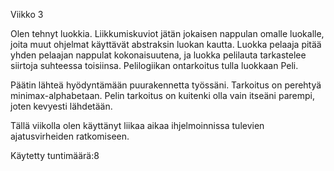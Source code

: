 Viikko 3

Olen tehnyt luokkia. Liikkumiskuviot jätän jokaisen nappulan omalle luokalle, joita muut ohjelmat käyttävät abstraksin luokan kautta. Luokka pelaaja pitää yhden pelaajan nappulat kokonaisuutena, ja luokka pelilauta tarkastelee siirtoja suhteessa toisiinsa. Pelilogiikan ontarkoitus tulla luokkaan Peli.

Päätin lähteä hyödyntämään puurakennetta työssäni. Tarkoitus on perehtyä minimax-alphabetaan. Pelin tarkoitus on kuitenki olla vain itseäni parempi, joten kevyesti lähdetään.

Tällä viikolla olen käyttänyt liikaa aikaa ihjelmoinnissa tulevien ajatusvirheiden ratkomiseen.

Käytetty tuntimäärä:8
